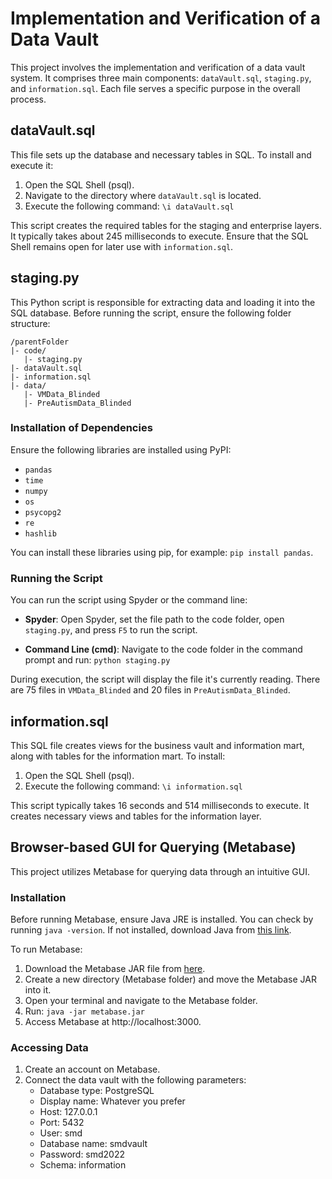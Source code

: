 
# Implementation and Verification of a Data Vault

This project involves the implementation and verification of a data vault system. It comprises three main components: `dataVault.sql`, `staging.py`, and `information.sql`. Each file serves a specific purpose in the overall process.

## dataVault.sql

This file sets up the database and necessary tables in SQL. To install and execute it:

1. Open the SQL Shell (psql).
2. Navigate to the directory where `dataVault.sql` is located.
3. Execute the following command: `\i dataVault.sql`

This script creates the required tables for the staging and enterprise layers. It typically takes about 245 milliseconds to execute. Ensure that the SQL Shell remains open for later use with `information.sql`.

## staging.py

This Python script is responsible for extracting data and loading it into the SQL database. Before running the script, ensure the following folder structure:
```
/parentFolder
|- code/
   |- staging.py
|- dataVault.sql
|- information.sql
|- data/
   |- VMData_Blinded
   |- PreAutismData_Blinded
```
### Installation of Dependencies

Ensure the following libraries are installed using PyPI:

- `pandas`
- `time`
- `numpy`
- `os`
- `psycopg2`
- `re`
- `hashlib`

You can install these libraries using pip, for example: `pip install pandas`.

### Running the Script

You can run the script using Spyder or the command line:

- **Spyder**: Open Spyder, set the file path to the code folder, open `staging.py`, and press `F5` to run the script.
  
- **Command Line (cmd)**: Navigate to the code folder in the command prompt and run: `python staging.py`

During execution, the script will display the file it's currently reading. There are 75 files in `VMData_Blinded` and 20 files in `PreAutismData_Blinded`.

## information.sql

This SQL file creates views for the business vault and information mart, along with tables for the information mart. To install:

1. Open the SQL Shell (psql).
2. Execute the following command: `\i information.sql`

This script typically takes 16 seconds and 514 milliseconds to execute. It creates necessary views and tables for the information layer.

## Browser-based GUI for Querying (Metabase)

This project utilizes Metabase for querying data through an intuitive GUI.

### Installation

Before running Metabase, ensure Java JRE is installed. You can check by running `java -version`. If not installed, download Java from [this link](https://adoptium.net/).

To run Metabase:

1. Download the Metabase JAR file from [here](https://www.metabase.com/docs/latest/installation-and-operation/running-the-metabase-jar-file#2-download-metabase).
2. Create a new directory (Metabase folder) and move the Metabase JAR into it.
3. Open your terminal and navigate to the Metabase folder.
4. Run: `java -jar metabase.jar`
5. Access Metabase at http://localhost:3000.

### Accessing Data

1. Create an account on Metabase.
2. Connect the data vault with the following parameters:
   - Database type: PostgreSQL
   - Display name: Whatever you prefer
   - Host: 127.0.0.1
   - Port: 5432
   - User: smd
   - Database name: smdvault
   - Password: smd2022
   - Schema: information
